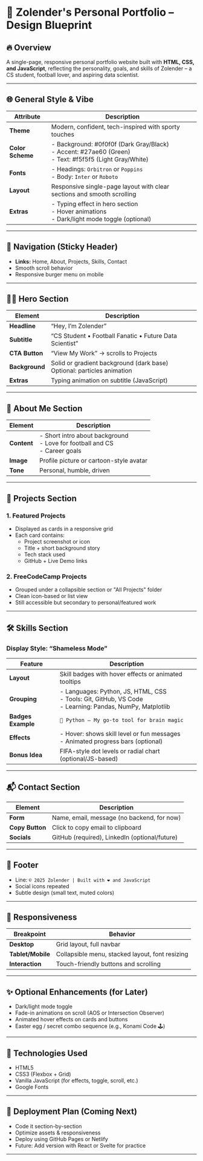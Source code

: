# 🎨 Zolender's Personal Portfolio – Design Blueprint

## 🔥 Overview
A single-page, responsive personal portfolio website built with **HTML, CSS, and JavaScript**, reflecting the personality, goals, and skills of Zolender – a CS student, football lover, and aspiring data scientist.

---

## 🌐 General Style & Vibe

| Attribute      | Description                                                                 |
|----------------|-----------------------------------------------------------------------------|
| **Theme**      | Modern, confident, tech-inspired with sporty touches                        |
| **Color Scheme** | - Background: #0f0f0f (Dark Gray/Black)  <br> - Accent: #27ae60 (Green) <br> - Text: #f5f5f5 (Light Gray/White) |
| **Fonts**      | - Headings: `Orbitron` or `Poppins`  <br> - Body: `Inter` or `Roboto`        |
| **Layout**     | Responsive single-page layout with clear sections and smooth scrolling       |
| **Extras**     | - Typing effect in hero section <br> - Hover animations <br> - Dark/light mode toggle (optional) |

---

## 🧭 Navigation (Sticky Header)

- **Links:** Home, About, Projects, Skills, Contact
- Smooth scroll behavior
- Responsive burger menu on mobile

---

## 🦸‍♂️ Hero Section

| Element         | Description                                                                 |
|-----------------|-----------------------------------------------------------------------------|
| **Headline**    | “Hey, I’m Zolender”                                                        |
| **Subtitle**    | “CS Student • Football Fanatic • Future Data Scientist”                    |
| **CTA Button**  | “View My Work” → scrolls to Projects                                       |
| **Background**  | Solid or gradient background (dark base) <br> Optional: particles animation |
| **Extras**      | Typing animation on subtitle (JavaScript)                                  |

---

## 🙋 About Me Section

| Element         | Description                                                                 |
|-----------------|-----------------------------------------------------------------------------|
| **Content**     | - Short intro about background <br> - Love for football and CS <br> - Career goals |
| **Image**       | Profile picture or cartoon-style avatar                                     |
| **Tone**        | Personal, humble, driven                                                    |

---

## 💼 Projects Section

### 1. **Featured Projects**
- Displayed as cards in a responsive grid
- Each card contains:
  - Project screenshot or icon
  - Title + short background story
  - Tech stack used
  - GitHub + Live Demo links

### 2. **FreeCodeCamp Projects**
- Grouped under a collapsible section or "All Projects" folder
- Clean icon-based or list view
- Still accessible but secondary to personal/featured work

---

## 🛠️ Skills Section

### Display Style: “Shameless Mode”

| Feature               | Description                                                                |
|------------------------|----------------------------------------------------------------------------|
| **Layout**             | Skill badges with hover effects or animated tooltips                      |
| **Grouping**           | - Languages: Python, JS, HTML, CSS <br> - Tools: Git, GitHub, VS Code <br> - Learning: Pandas, NumPy, Matplotlib |
| **Badges Example**     | `🐍 Python – My go-to tool for brain magic`                               |
| **Effects**            | - Hover: shows skill level or fun messages <br> - Animated progress bars (optional) |
| **Bonus Idea**         | FIFA-style dot levels or radial chart (optional/JS-based)                |

---

## 📬 Contact Section

| Element         | Description                                                                 |
|-----------------|-----------------------------------------------------------------------------|
| **Form**        | Name, email, message (no backend, for now)                                 |
| **Copy Button** | Click to copy email to clipboard                                            |
| **Socials**     | GitHub (required), LinkedIn (optional/future)                              |

---

## 🦶 Footer

- Line: `© 2025 Zolender | Built with ❤️ and JavaScript`
- Social icons repeated
- Subtle design (small text, muted colors)

---

## 📱 Responsiveness

| Breakpoint      | Behavior                                                                   |
|------------------|----------------------------------------------------------------------------|
| **Desktop**      | Grid layout, full navbar                                                   |
| **Tablet/Mobile**| Collapsible menu, stacked layout, font resizing                           |
| **Interaction**  | Touch-friendly buttons and scrolling                                       |

---

## ✨ Optional Enhancements (for Later)

- Dark/light mode toggle
- Fade-in animations on scroll (AOS or Intersection Observer)
- Animated hover effects on cards and buttons
- Easter egg / secret combo sequence (e.g., Konami Code 🕹️)

---

## 🧩 Technologies Used

- HTML5
- CSS3 (Flexbox + Grid)
- Vanilla JavaScript (for effects, toggle, scroll, etc.)
- Google Fonts

---

## 🚀 Deployment Plan (Coming Next)

- Code it section-by-section
- Optimize assets & responsiveness
- Deploy using GitHub Pages or Netlify
- Future: Add version with React or Svelte for practice

---

